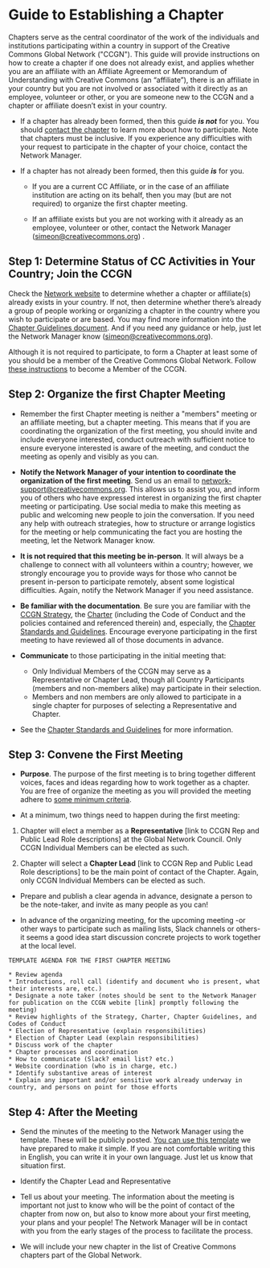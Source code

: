 # Guide to Establishing a Chapter

Chapters serve as the central coordinator of the work of the individuals and institutions participating within a country in support of the Creative Commons Global Network ("CCGN"). This guide will provide instructions on how to create a chapter if one does not already exist, and applies whether you are an affiliate with an Affiliate Agreement or Memorandum of Understanding with Creative Commons (an “affiliate”), there is an affiliate in your country but you are not involved or associated with it directly as an employee, volunteer or other, or you are someone new to the CCGN and a chapter or affiliate doesn’t exist in your country. 

* If a chapter has already been formed, then this guide **_is not_** for you. You should [contact the chapter](http://network.creativecommons.org) to learn more about how to participate. Note that chapters must be inclusive. If you experience any difficulties with your request to participate in the chapter of your choice, contact the Network Manager.

* If a chapter has not already been formed, then this guide **_is_** for you. 

    * If you are a current CC Affiliate, or in the case of an affiliate institution are acting on its behalf, then you may (but are not required) to organize the first chapter meeting.

    * If an affiliate exists but you are not working with it already as an employee, volunteer or other, contact the Network Manager (simeon@creativecommons.org) . 

## Step 1: Determine Status of CC Activities in Your Country; Join the CCGN

Check the [Network website](network.creativecommons.org) to determine whether a chapter or affiliate(s) already exists in your country. If not, then determine whether there’s already a group of people working or organizing a chapter in the country where you wish to participate or are based. You may find more information into the [Chapter Guidelines document](https://github.com/creativecommons/global-network-strategy/blob/master/docs/chapters-guidelines.md). And if you need any guidance or help, just let the Network Manager know (simeon@creativecommons.org). 

Although it is not required to participate, to form a Chapter at least some of you should be a member of the Creative Commons Global Network. Follow [these instructions](network.creativecommons.org) to become a Member of the CCGN. 

## Step 2: Organize the first Chapter Meeting

* Remember the first Chapter meeting is neither a "members" meeting or an affiliate meeting, but a chapter meeting. This means that if you are coordinating the organization of the first meeting, you should invite and include everyone interested, conduct outreach with sufficient notice to ensure everyone interested is aware of the meeting, and conduct the meeting as openly and visibly as you can. 

* **Notify the Network Manager of your intention to coordinate the organization of the first meeting**. Send us an email to [network-support@creativecommons.org](mailto:network-support@creativecommons.org). This allows us to assist you, and inform you of others who have expressed interest in organizing the first chapter meeting or participating. Use social media to make this meeting as public and welcoming new people to join the conversation. If you need any help with outreach strategies, how to structure or arrange logistics for the meeting or help communicating the fact you are hosting the meeting, let the Network Manager know. 

* **It is not required that this meeting be in-person**. It will always be a challenge to connect with all volunteers within a country; however, we strongly encourage you to provide ways for those who cannot be present in-person to participate remotely, absent some logistical difficulties. Again, notify the Network Manager if you need assistance.

* **Be familiar with the documentation**. Be sure you are familiar with the [CCGN Strategy](https://github.com/creativecommons/global-network-strategy/blob/master/GlobalNetworkStrategy-Final.md), the [Charter](https://github.com/creativecommons/global-network-strategy/blob/master/docs/Global_Network_Membership_Charter.md) (including the Code of Conduct and the policies contained and referenced therein) and, especially, the [Chapter Standards and Guidelines](https://github.com/creativecommons/global-network-strategy/blob/master/docs/chapters-guidelines.md). Encourage everyone participating in the first meeting to have reviewed all of those documents in advance. 

* **Communicate** to those participating in the initial meeting that:
	* Only Individual Members of the CCGN may serve as a Representative or Chapter Lead, though all Country Participants (members and non-members alike) may participate in their selection. 
	* Members and non members are only allowed to participate in a single chapter for purposes of selecting a Representative and Chapter.

* See the [Chapter Standards and Guidelines](https://github.com/creativecommons/global-network-strategy/blob/master/docs/chapters-guidelines.md) for more information.

## Step 3: Convene the First Meeting

* **Purpose**. The purpose of the first meeting is to bring together different voices, faces and ideas regarding how to work together as a chapter. You are free of organize the meeting as you will provided the meeting adhere to [some minimum criteria](https://github.com/creativecommons/global-network-strategy/blob/master/docs/chapters-guidelines.md). 

* At a minimum, two things need to happen during the first meeting:

1. Chapter will elect a member as a **Representative** [link to CCGN Rep and Public Lead Role descriptions] at the Global Network Council. Only CCGN Individual Members can be elected as such.

2. Chapter will select a **Chapter Lead** [link to CCGN Rep and Public Lead Role descriptions] to be the main point of contact of the Chapter. Again, only CCGN Individual Members can be elected as such.

* Prepare and publish a clear agenda in advance, designate a person to be the note-taker, and invite as many people as you can!

* In advance of the organizing meeting, for the upcoming meeting -or other ways to participate such as mailing lists, Slack channels or others- it seems a good idea start discussion concrete projects to work together at the local level.

```
TEMPLATE AGENDA FOR THE FIRST CHAPTER MEETING

* Review agenda
* Introductions, roll call (identify and document who is present, what their interests are, etc.)
* Designate a note taker (notes should be sent to the Network Manager for publication on the CCGN webite [link] promptly following the meeting)
* Review highlights of the Strategy, Charter, Chapter Guidelines, and Codes of Conduct
* Election of Representative (explain responsibilities)
* Election of Chapter Lead (explain responsibilities)
* Discuss work of the chapter
* Chapter processes and coordination
* How to communicate (Slack? email list? etc.)
* Website coordination (who is in charge, etc.)
* Identify substantive areas of interest
* Explain any important and/or sensitive work already underway in country, and persons on point for those efforts
```

## Step 4: After the Meeting

* Send the minutes of the meeting to the Network Manager using the template. These will be publicly posted. [You can use this template](https://docs.google.com/document/d/1Iu-6wzAbeWmqTr7CRY59zHbLHTsbvKVx_dy2A-OcWaU/edit?usp=sharing) we have prepared to make it simple. If you are not comfortable writing this in English, you can write it in your own language. Just let us know that situation first. 

* Identify the Chapter Lead and Representative

* Tell us about your meeting. The information about the meeting is important not just to know who will be the point of contact of the chapter from now on, but also to know more about your first meeting, your plans and your people! The Network Manager will be in contact with you from the early stages of the process to facilitate the process.

* We will include your new chapter in the list of Creative Commons chapters part of the Global Network.

